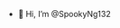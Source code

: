 - 👋 Hi, I’m @SpookyNg132 
<!---
SpookyNg132/SpookyNg132 is a ✨ special ✨ repository because its `README.md` (this file) appears on your GitHub profile.
You can click the Preview link to take a look at your changes.
--->
